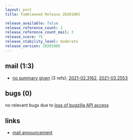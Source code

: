 ```yaml
---
layout: post
title: Tumbleweed Release 20201005

release_available: false
release_reference_count: 3
release_reference_count_mail: 3
release_score: 75
release_stability_level: moderate
release_version: 20201005
---
```


## mail (1:3)

- [no summary given](https://github.com/boombatower/tumbleweed-review/issues/10) (3 refs); [2021-02.3162](https://github.com/boombatower/tumbleweed-review/issues/10), [2021-03.2553](https://github.com/boombatower/tumbleweed-review/issues/10)

## bugs (0)

<!--more-->

no relevant bugs due to [loss of bugzilla API access](https://bugzilla.opensuse.org/show_bug.cgi?id=1157722)



## links

- [mail announcement](https://github.com/boombatower/tumbleweed-review/issues/10)

